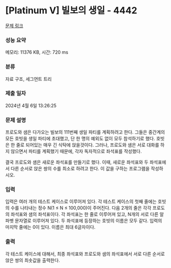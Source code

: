 # [Platinum V] 빌보의 생일 - 4442 

[문제 링크](https://www.acmicpc.net/problem/4442) 

### 성능 요약

메모리: 11376 KB, 시간: 720 ms

### 분류

자료 구조, 세그먼트 트리

### 제출 일자

2024년 4월 6일 13:26:25

### 문제 설명

<p>
	프로도와 샘은 다가오는 빌보의 111번째 생일 파티를 계획하려고 한다. 그들은 중간계의 모든 호빗을 생일 파티에 초대했고, 단 한 명의 예외도 없이 모두 참석하기로 했다. 호빗은 한 줄로 되어있는 매우 긴 식탁에 앉을것이다. 그러나, 프로도와 샘은 서로 대화를 하지 않으면서 파티를 계획했기 때문에, 각자 독자적으로 좌석표를 작성했다.</p>

<p>
	결국 프로도와 샘은 새로운 좌석표를 만들기로 했다. 이때, 새로운 좌석표와 두 좌석표에서 다른 순서로 앉은 쌍의 수를 최소로 하려고 한다. 이 값을 구하는 프로그램을 작성하시오.</p>

### 입력 

 <p>
	입력은 여러 개의 테스트 케이스로 이루어져 있다. 각 테스트 케이스의 첫째 줄에는 호빗의 수를 나타내는 정수 N(1 ≤ N ≤ 100,000)이 주어진다. 다음 2개의 줄은 각각 프로도의 좌석표와 샘의 좌석표이다. 각 좌석표는 한 줄로 이루어져 있고, N개의 서로 다른 알파벳 문자열로 이루어져 있다. 두 좌석표에 등장하는 호빗의 이름은 모두 같다. 입력의 마지막 줄에는 0이 있다. 이름은 최대 6글자이다.</p>

### 출력 

 <p>
	각 테스트 케이스에 대해서, 최종 좌석표와 프로도와 샘의 좌석표에서 서로 다른 순서로 앉은 쌍의 최솟값을 출력한다.</p>

